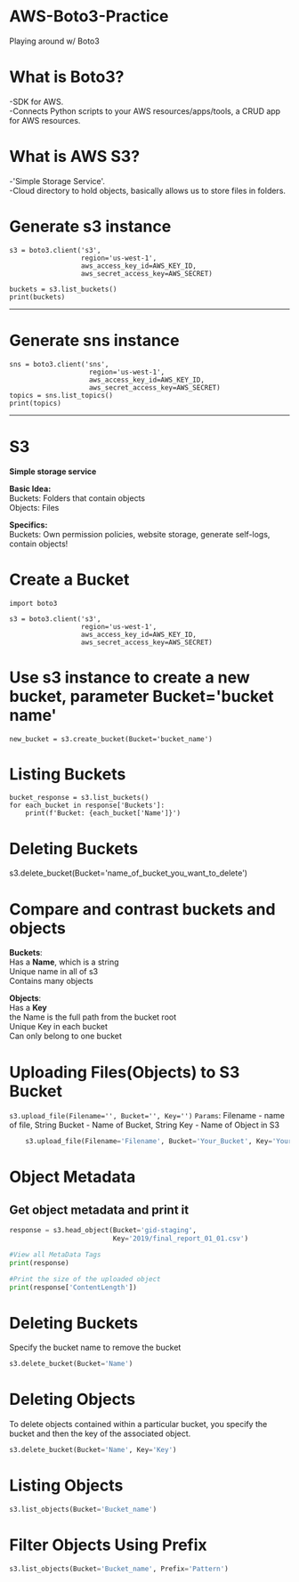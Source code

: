 # AWS-Boto3-Practice
Playing around w/ Boto3 

# What is Boto3?
-SDK for AWS.    
-Connects Python scripts to your AWS resources/apps/tools, a CRUD app for AWS resources.    

# What is AWS S3?
-'Simple Storage Service'.    
-Cloud directory to hold objects, basically allows us to store files in folders.

# Generate s3 instance
```Python3
s3 = boto3.client('s3', 
                  region='us-west-1', 
                  aws_access_key_id=AWS_KEY_ID, 
                  aws_secret_access_key=AWS_SECRET)

buckets = s3.list_buckets()
print(buckets)
```
---------------------------------------------------------------------------------------------------------------------------

# Generate sns instance 
```Python3
sns = boto3.client('sns', 
                    region='us-west-1', 
                    aws_access_key_id=AWS_KEY_ID, 
                    aws_secret_access_key=AWS_SECRET)
topics = sns.list_topics()
print(topics)
```
--------------------------------------------------------------------------------------------------------------------------
# S3
**Simple storage service**

**Basic Idea:**     
    Buckets: Folders that contain objects     
    Objects: Files    

**Specifics:**     
    Buckets: Own permission policies, website storage, generate self-logs, contain objects!
    
# Create a Bucket

```Python3
import boto3

s3 = boto3.client('s3', 
                  region='us-west-1', 
                  aws_access_key_id=AWS_KEY_ID, 
                  aws_secret_access_key=AWS_SECRET)
```
# Use s3 instance to create a new bucket, parameter Bucket='bucket name'

```Python3
new_bucket = s3.create_bucket(Bucket='bucket_name')
```
# Listing Buckets

```Python3
bucket_response = s3.list_buckets()
for each_bucket in response['Buckets']:
    print(f'Bucket: {each_bucket['Name']}')
```


# Deleting Buckets 
s3.delete_bucket(Bucket='name_of_bucket_you_want_to_delete')

# Compare and contrast buckets and objects

**Buckets**:     
              Has a **Name**, which is a string             
              Unique name in all of s3    
              Contains many objects    
             
**Objects**:     
              Has a **Key**    
              the Name is the full path from the bucket root    
              Unique Key in each bucket    
              Can only belong to one bucket    
# Uploading Files(Objects) to S3 Bucket


`s3.upload_file(Filename='', Bucket='', Key='')`
`Params`: Filename - name of file, String
        Bucket - Name of Bucket, String
        Key - Name of Object in S3

```Python
    s3.upload_file(Filename='Filename', Bucket='Your_Bucket', Key='Your_Object')
```

# Object Metadata
## Get object metadata and print it

```Python
response = s3.head_object(Bucket='gid-staging', 
                          Key='2019/final_report_01_01.csv')

#View all MetaData Tags
print(response)

#Print the size of the uploaded object
print(response['ContentLength'])
```
# Deleting Buckets
Specify the bucket name to remove the bucket

```Python
s3.delete_bucket(Bucket='Name')

```
# Deleting Objects
To delete objects contained within a particular bucket, you specify the bucket and then the key of the associated object. 
```Python
s3.delete_bucket(Bucket='Name', Key='Key')
```

# Listing Objects
```Python
s3.list_objects(Bucket='Bucket_name')
```
# Filter Objects Using Prefix
```Python
s3.list_objects(Bucket='Bucket_name', Prefix='Pattern')
```
